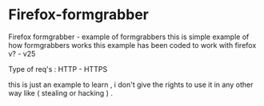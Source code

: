 Firefox-formgrabber
===================

Firefox formgrabber - example of formgrabbers
this is simple example of how formgrabbers works 
this example has been coded to work with firefox v? - v25

Type of req's : HTTP - HTTPS 

this is just an example to learn , i don't give the rights to use it in any other way like ( stealing or hacking ) .
